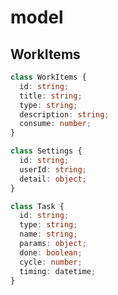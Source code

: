 # model

## WorkItems

```ts
class WorkItems {
  id: string;
  title: string;
  type: string;
  description: string;
  consume: number;
}
```

```ts
class Settings {
  id: string;
  userId: string;
  detail: object;
}
```

```ts
class Task {
  id: string;
  type: string;
  name: string;
  params: object;
  done: boolean;
  cycle: number;
  timing: datetime;
}
```

